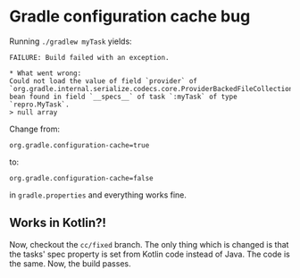 # Gradle configuration cache bug

Running `./gradlew myTask` yields:

```
FAILURE: Build failed with an exception.

* What went wrong:
Could not load the value of field `provider` of `org.gradle.internal.serialize.codecs.core.ProviderBackedFileCollectionSpec` bean found in field `__specs__` of task `:myTask` of type `repro.MyTask`.
> null array

```

Change from:

```
org.gradle.configuration-cache=true
```

to:

```
org.gradle.configuration-cache=false
```

in `gradle.properties` and everything works fine.

## Works in Kotlin?!

Now, checkout the `cc/fixed` branch. The only thing which is changed is that the tasks' spec property is set from Kotlin code instead of Java. The code is the same. Now, the build passes.
